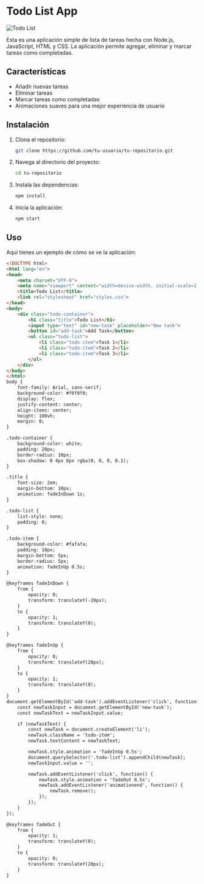 # Todo List App

![Todo List](https://github.com/tu-usuario/tu-repositorio/ruta-al-gif.gif)

Esta es una aplicación simple de lista de tareas hecha con Node.js, JavaScript, HTML y CSS. La aplicación permite agregar, eliminar y marcar tareas como completadas.

## Características

- Añadir nuevas tareas
- Eliminar tareas
- Marcar tareas como completadas
- Animaciones suaves para una mejor experiencia de usuario

## Instalación

1. Clona el repositorio:
    ```sh
    git clone https://github.com/tu-usuario/tu-repositorio.git
    ```
2. Navega al directorio del proyecto:
    ```sh
    cd tu-repositorio
    ```
3. Instala las dependencias:
    ```sh
    npm install
    ```
4. Inicia la aplicación:
    ```sh
    npm start
    ```

## Uso

Aquí tienes un ejemplo de cómo se ve la aplicación:

```html
<!DOCTYPE html>
<html lang="en">
<head>
    <meta charset="UTF-8">
    <meta name="viewport" content="width=device-width, initial-scale=1.0">
    <title>Todo List</title>
    <link rel="stylesheet" href="styles.css">
</head>
<body>
    <div class="todo-container">
        <h1 class="title">Todo List</h1>
        <input type="text" id="new-task" placeholder="New task">
        <button id="add-task">Add Task</button>
        <ul class="todo-list">
            <li class="todo-item">Task 1</li>
            <li class="todo-item">Task 2</li>
            <li class="todo-item">Task 3</li>
        </ul>
    </div>
</body>
</html>
body {
    font-family: Arial, sans-serif;
    background-color: #f0f0f0;
    display: flex;
    justify-content: center;
    align-items: center;
    height: 100vh;
    margin: 0;
}

.todo-container {
    background-color: white;
    padding: 20px;
    border-radius: 10px;
    box-shadow: 0 4px 8px rgba(0, 0, 0, 0.1);
}

.title {
    font-size: 2em;
    margin-bottom: 10px;
    animation: fadeInDown 1s;
}

.todo-list {
    list-style: none;
    padding: 0;
}

.todo-item {
    background-color: #fafafa;
    padding: 10px;
    margin-bottom: 5px;
    border-radius: 5px;
    animation: fadeInUp 0.5s;
}

@keyframes fadeInDown {
    from {
        opacity: 0;
        transform: translateY(-20px);
    }
    to {
        opacity: 1;
        transform: translateY(0);
    }
}

@keyframes fadeInUp {
    from {
        opacity: 0;
        transform: translateY(20px);
    }
    to {
        opacity: 1;
        transform: translateY(0);
    }
}
document.getElementById('add-task').addEventListener('click', function() {
    const newTaskInput = document.getElementById('new-task');
    const newTaskText = newTaskInput.value;

    if (newTaskText) {
        const newTask = document.createElement('li');
        newTask.className = 'todo-item';
        newTask.textContent = newTaskText;

        newTask.style.animation = 'fadeInUp 0.5s';
        document.querySelector('.todo-list').appendChild(newTask);
        newTaskInput.value = '';

        newTask.addEventListener('click', function() {
            newTask.style.animation = 'fadeOut 0.5s';
            newTask.addEventListener('animationend', function() {
                newTask.remove();
            });
        });
    }
});

@keyframes fadeOut {
    from {
        opacity: 1;
        transform: translateY(0);
    }
    to {
        opacity: 0;
        transform: translateY(20px);
    }
}
